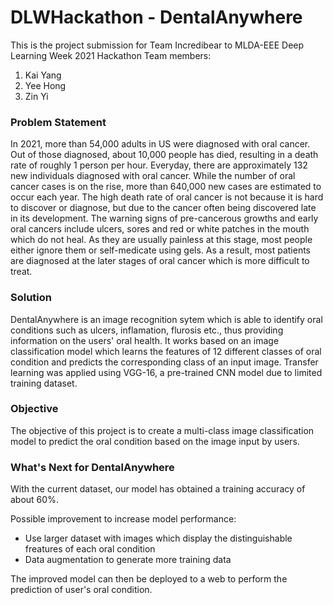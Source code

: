 # DLWHackathon - DentalAnywhere
This is the project submission for Team Incredibear to MLDA-EEE Deep Learning Week 2021 Hackathon
Team members:
1. Kai Yang
2. Yee Hong
3. Zin Yi

### Problem Statement
In 2021, more than 54,000 adults in US were diagnosed with oral cancer. Out of those diagnosed, about 10,000 people has died, resulting in a death rate of roughly 1 person per hour. Everyday, there are approximately 132 new individuals diagnosed with oral cancer. While the number of oral cancer cases is on the rise, more than 640,000 new cases are estimated to occur each year. The high death rate of oral cancer is not because it is hard to discover or diagnose, but due to the cancer often being discovered late in its development. The warning signs of pre-cancerous growths and early oral cancers include ulcers, sores and red or white patches in the mouth which do not heal. As they are usually painless at this stage, most people either ignore them or self-medicate using gels. As a result, most patients are diagnosed at the later stages of oral cancer which is more difficult to treat.

### Solution
DentalAnywhere is an image recognition sytem which is able to identify oral conditions such as ulcers, inflamation, flurosis etc., thus providing information on the users' oral health. It works based on an image classification model which learns the features of 12 different classes of oral condition and predicts the corresponding class of an input image. Transfer learning was applied using VGG-16, a pre-trained CNN model due to limited training dataset.

### Objective
The objective of this project is to create a multi-class image classification model to predict the oral condition based on the image input by users.

### What's Next for DentalAnywhere
With the current dataset, our model has obtained a training accuracy of about 60%.

Possible improvement to increase model performance:
- Use larger dataset with images which display the distinguishable freatures of each oral condition
- Data augmentation to generate more training data

The improved model can then be deployed to a web to perform the prediction of user's oral condition. 
